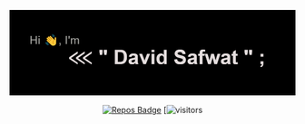 [<img src="https://github.com/DEViids2/DEViids2/blob/main/assets/download%20(7).png" alt="👋 Hi there! I'm (A Software Engineer)|https://deviids2.hashnode.dev)" title="👋 Hi there! I'm (A Software Engineer)|https://deviids2.hashnode.dev)"/>](https://deviids2.hashnode.dev)
<div align="center">
  
[![Repos Badge](https://badges.pufler.dev/repos/DEViids2)](https://badges.pufler.dev)
[![visitors](https://visitor-badge-reloaded.herokuapp.com/badge?page_id=DEViids2.DEViids2&color=3869FF)

</div>
